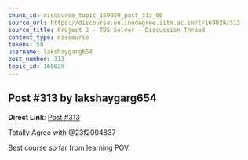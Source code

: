 ```yaml
---
chunk_id: discourse_topic_169029_post_313_00
source_url: https://discourse.onlinedegree.iitm.ac.in/t/169029/313
source_title: Project 2 - TDS Solver - Discussion Thread
content_type: discourse
tokens: 58
username: lakshaygarg654
post_number: 313
topic_id: 169029
---
```


## Post #313 by lakshaygarg654

**Direct Link**: [Post #313](https://discourse.onlinedegree.iitm.ac.in/t/169029/313)

Totally Agree with @23f2004837

Best course so far from learning POV.
